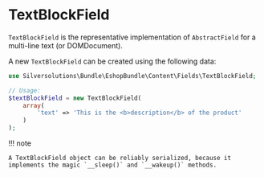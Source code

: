 # TextBlockField

`TextBlockField` is the representative implementation of `AbstractField` for a multi-line text (or DOMDocument).

A new `TextBlockField` can be created using the following data:

``` php
use Silversolutions\Bundle\EshopBundle\Content\Fields\TextBlockField;

// Usage: 
$textBlockField = new TextBlockField(
    array(
        'text' => 'This is the <b>description</b> of the product'
    )
);
```

!!! note

    A TextBlockField object can be reliably serialized, because it implements the magic `__sleep()` and `__wakeup()` methods.
